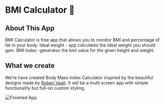 

# BMI Calculator 💪

##  About This App
BMI Calculator is free app that allows you to monitor BMI and percentage of fat in your body.
Ideal weight - app calculates the ideal weight you should gain.
BMI Index -generates the bmi value for the given height and weight.


## What we create

We’re have created  Body Mass Index Calculator inspired by the beautiful designs made by [Ruben Vaalt](https://dribbble.com/shots/4585382-Simple-BMI-Calculator). It will be a multi screen app with simple functionality but full-on custom styling. 

![Finished App](https://github.com/sh-yash/BMI-Calculator/blob/master/bmi-calc-demo.gif)

